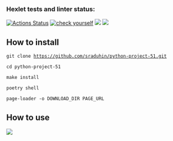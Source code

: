 ### Hexlet tests and linter status:
[![Actions Status](https://github.com/sraduhin/python-project-51/workflows/hexlet-check/badge.svg)](https://github.com/sraduhin/python-project-51/actions)
[![check yourself](https://github.com/sraduhin/python-project-51/actions/workflows/python-package.yml/badge.svg)](https://github.com/sraduhin/python-project-51/actions/workflows/python-package.yml)
<a href="https://codeclimate.com/github/sraduhin/python-project-51/maintainability"><img src="https://api.codeclimate.com/v1/badges/341d40e6ee7d487f3675/maintainability" /></a>
<a href="https://codeclimate.com/github/sraduhin/python-project-51/test_coverage"><img src="https://api.codeclimate.com/v1/badges/341d40e6ee7d487f3675/test_coverage" /></a>

## How to install

<code>git clone https://github.com/sraduhin/python-project-51.git</code>

<code>cd python-project-51</code>

<code>make install</code>

<code>poetry shell</code>

<code>page-loader -o DOWNLOAD_DIR PAGE_URL</code>

## How to use
<a href="https://asciinema.org/a/zKQq2XfBcfdG6t3ujJ3py1ZbW" target="_blank"><img src="https://asciinema.org/a/zKQq2XfBcfdG6t3ujJ3py1ZbW.svg" /></a>
